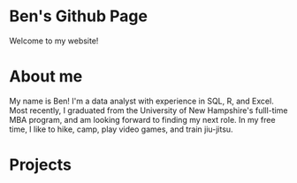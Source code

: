 # Ben's Github Page
Welcome to my website!

# About me

My name is Ben! I'm a data analyst with experience in SQL, R, and Excel. Most recently, I graduated from the University of New Hampshire's fulll-time MBA program, and am looking forward to finding my next role. In my free time, I like to hike, camp, play video games, and train jiu-jitsu.

# Projects
